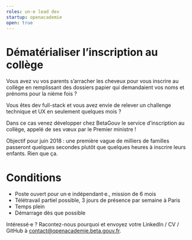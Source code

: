```yaml
---
roles: un·e lead dev
startup: openacademie
open: true
---
```


# Dématérialiser l’inscription au collège

Vous avez vu vos parents s’arracher les cheveux pour vous inscrire au collège en remplissant des dossiers papier qui demandaient vos noms et prénoms pour la nième fois ?

Vous êtes dev full-stack et vous avez envie de relever un challenge technique et UX en seulement quelques mois ?

Dans ce cas venez développer chez BetaGouv le service d’inscription au collège, appelé de ses vœux par le Premier ministre !

Objectif pour juin 2018 : une première vague de milliers de familles passeront quelques secondes plutôt que quelques heures à inscrire leurs enfants. Rien que ça.

<!--more-->

# Conditions

- Poste ouvert pour un·e indépendant·e., mission de 6 mois
- Télétravail partiel possible, 3 jours de présence par semaine à Paris
- Temps plein
- Démarrage dès que possible

Intéressé·e ? Racontez-nous pourquoi et envoyez votre LinkedIn / CV / GitHub à <a href="mailto:contact@openacademie.beta.gouv.fr">contact@openacademie.beta.gouv.fr</a>.

